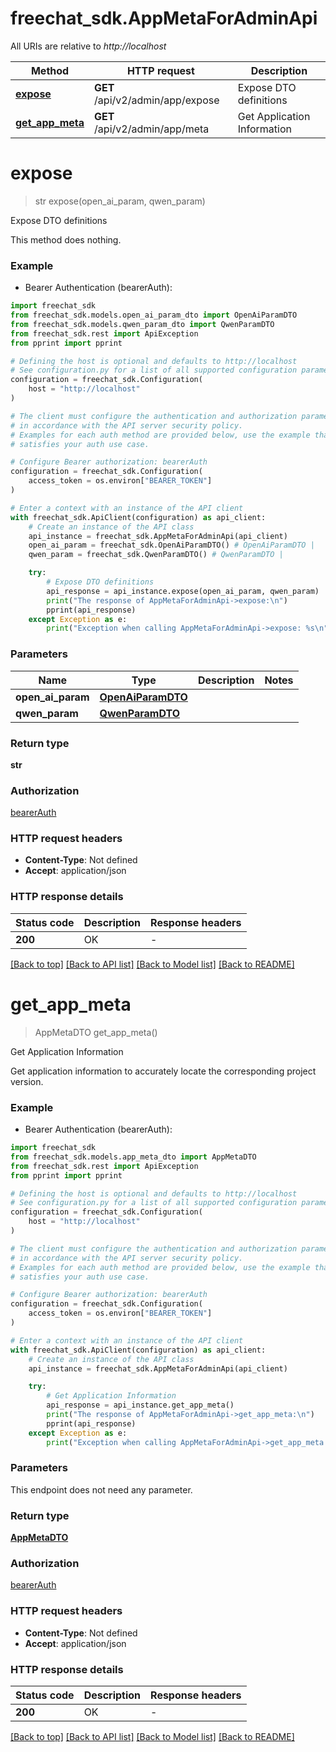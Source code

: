 # freechat_sdk.AppMetaForAdminApi

All URIs are relative to *http://localhost*

Method | HTTP request | Description
------------- | ------------- | -------------
[**expose**](AppMetaForAdminApi.md#expose) | **GET** /api/v2/admin/app/expose | Expose DTO definitions
[**get_app_meta**](AppMetaForAdminApi.md#get_app_meta) | **GET** /api/v2/admin/app/meta | Get Application Information


# **expose**
> str expose(open_ai_param, qwen_param)

Expose DTO definitions

This method does nothing.

### Example

* Bearer Authentication (bearerAuth):

```python
import freechat_sdk
from freechat_sdk.models.open_ai_param_dto import OpenAiParamDTO
from freechat_sdk.models.qwen_param_dto import QwenParamDTO
from freechat_sdk.rest import ApiException
from pprint import pprint

# Defining the host is optional and defaults to http://localhost
# See configuration.py for a list of all supported configuration parameters.
configuration = freechat_sdk.Configuration(
    host = "http://localhost"
)

# The client must configure the authentication and authorization parameters
# in accordance with the API server security policy.
# Examples for each auth method are provided below, use the example that
# satisfies your auth use case.

# Configure Bearer authorization: bearerAuth
configuration = freechat_sdk.Configuration(
    access_token = os.environ["BEARER_TOKEN"]
)

# Enter a context with an instance of the API client
with freechat_sdk.ApiClient(configuration) as api_client:
    # Create an instance of the API class
    api_instance = freechat_sdk.AppMetaForAdminApi(api_client)
    open_ai_param = freechat_sdk.OpenAiParamDTO() # OpenAiParamDTO | 
    qwen_param = freechat_sdk.QwenParamDTO() # QwenParamDTO | 

    try:
        # Expose DTO definitions
        api_response = api_instance.expose(open_ai_param, qwen_param)
        print("The response of AppMetaForAdminApi->expose:\n")
        pprint(api_response)
    except Exception as e:
        print("Exception when calling AppMetaForAdminApi->expose: %s\n" % e)
```



### Parameters


Name | Type | Description  | Notes
------------- | ------------- | ------------- | -------------
 **open_ai_param** | [**OpenAiParamDTO**](.md)|  | 
 **qwen_param** | [**QwenParamDTO**](.md)|  | 

### Return type

**str**

### Authorization

[bearerAuth](../README.md#bearerAuth)

### HTTP request headers

 - **Content-Type**: Not defined
 - **Accept**: application/json

### HTTP response details

| Status code | Description | Response headers |
|-------------|-------------|------------------|
**200** | OK |  -  |

[[Back to top]](#) [[Back to API list]](../README.md#documentation-for-api-endpoints) [[Back to Model list]](../README.md#documentation-for-models) [[Back to README]](../README.md)

# **get_app_meta**
> AppMetaDTO get_app_meta()

Get Application Information

Get application information to accurately locate the corresponding project version.

### Example

* Bearer Authentication (bearerAuth):

```python
import freechat_sdk
from freechat_sdk.models.app_meta_dto import AppMetaDTO
from freechat_sdk.rest import ApiException
from pprint import pprint

# Defining the host is optional and defaults to http://localhost
# See configuration.py for a list of all supported configuration parameters.
configuration = freechat_sdk.Configuration(
    host = "http://localhost"
)

# The client must configure the authentication and authorization parameters
# in accordance with the API server security policy.
# Examples for each auth method are provided below, use the example that
# satisfies your auth use case.

# Configure Bearer authorization: bearerAuth
configuration = freechat_sdk.Configuration(
    access_token = os.environ["BEARER_TOKEN"]
)

# Enter a context with an instance of the API client
with freechat_sdk.ApiClient(configuration) as api_client:
    # Create an instance of the API class
    api_instance = freechat_sdk.AppMetaForAdminApi(api_client)

    try:
        # Get Application Information
        api_response = api_instance.get_app_meta()
        print("The response of AppMetaForAdminApi->get_app_meta:\n")
        pprint(api_response)
    except Exception as e:
        print("Exception when calling AppMetaForAdminApi->get_app_meta: %s\n" % e)
```



### Parameters

This endpoint does not need any parameter.

### Return type

[**AppMetaDTO**](AppMetaDTO.md)

### Authorization

[bearerAuth](../README.md#bearerAuth)

### HTTP request headers

 - **Content-Type**: Not defined
 - **Accept**: application/json

### HTTP response details

| Status code | Description | Response headers |
|-------------|-------------|------------------|
**200** | OK |  -  |

[[Back to top]](#) [[Back to API list]](../README.md#documentation-for-api-endpoints) [[Back to Model list]](../README.md#documentation-for-models) [[Back to README]](../README.md)

